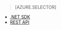 > [AZURE.SELECTOR]
- [.NET SDK](../articles/media-services-dotnet-configure-asset-delivery-policy.md)
- [REST API](../articles/media-services-rest-configure-asset-delivery-policy.md)
